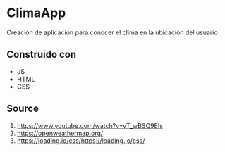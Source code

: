 # ClimaApp
Creación de aplicación para conocer el clima en la ubicación del usuario

## Construido con
- JS
- HTML
- CSS

## Source
1. https://www.youtube.com/watch?v=yT_wBSQ9EIs
2. https://openweathermap.org/
3. https://loading.io/css/https://loading.io/css/
